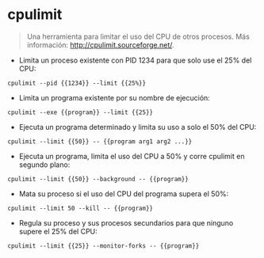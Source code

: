 # cpulimit

> Una herramienta para limitar el uso del CPU de otros procesos.
> Más información: <http://cpulimit.sourceforge.net/>.

- Limita un proceso existente con PID 1234 para que solo use el 25% del CPU:

`cpulimit --pid {{1234}} --limit {{25%}}`

- Limita un programa existente por su nombre de ejecución:

`cpulimit --exe {{program}} --limit {{25}}`

- Ejecuta un programa determinado y limita su uso a solo el 50% del CPU:

`cpulimit --limit {{50}} -- {{program arg1 arg2 ...}}`

- Ejecuta un programa, limita el uso del CPU a 50% y corre cpulimit en segundo plano:

`cpulimit --limit {{50}} --background -- {{program}}`

- Mata su proceso si el uso del CPU del programa supera el 50%:

`cpulimit --limit 50 --kill -- {{program}}`

- Regula su proceso y sus procesos secundarios para que ninguno supere el  25% del CPU:

`cpulimit --limit {{25}} --monitor-forks -- {{program}}`
